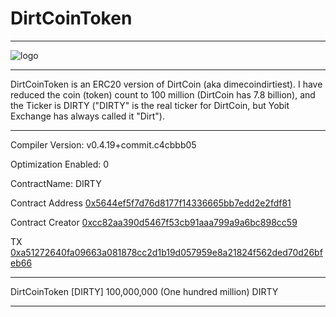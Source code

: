 # DirtCoinToken

------


![logo](https://camo.githubusercontent.com/dfd6dcafa77a5d527ab8af5300f9d8529bc87aeb/68747470733a2f2f63646e2e706272642e636f2f696d616765732f474e47636777552e706e67)


-----


DirtCoinToken is an ERC20 version of DirtCoin (aka dimecoindirtiest). I have reduced the coin (token) count to 100 million (DirtCoin has 7.8 billion), and the Ticker is DIRTY ("DIRTY" is the real ticker for DirtCoin, but Yobit Exchange has always called it "Dirt").


------

Compiler Version: v0.4.19+commit.c4cbbb05

Optimization Enabled: 0

ContractName: DIRTY


Contract Address
[0x5644ef5f7d76d8177f14336665bb7edd2e2fdf81](https://etherscan.io/address/0x5644ef5f7d76d8177f14336665bb7edd2e2fdf81)

Contract Creator
[0xcc82aa390d5467f53cb91aaa799a9a6bc898cc59](https://etherscan.io/address/0xcc82aa390d5467f53cb91aaa799a9a6bc898cc59)

TX
[0xa51272640fa09663a081878cc2d1b19d057959e8a21824f562ded70d26bfeb66](https://etherscan.io/tx/0xa51272640fa09663a081878cc2d1b19d057959e8a21824f562ded70d26bfeb66)


------

DirtCoinToken [DIRTY] 100,000,000 (One hundred million) DIRTY


------
